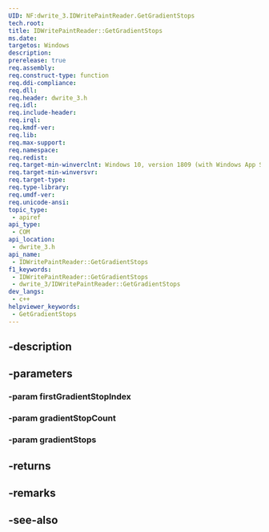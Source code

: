 ```yaml
---
UID: NF:dwrite_3.IDWritePaintReader.GetGradientStops
tech.root: 
title: IDWritePaintReader::GetGradientStops
ms.date: 
targetos: Windows
description: 
prerelease: true
req.assembly: 
req.construct-type: function
req.ddi-compliance: 
req.dll: 
req.header: dwrite_3.h
req.idl: 
req.include-header: 
req.irql: 
req.kmdf-ver: 
req.lib: 
req.max-support: 
req.namespace: 
req.redist: 
req.target-min-winverclnt: Windows 10, version 1809 (with Windows App SDK 1.2 Preview 1 or later)
req.target-min-winversvr: 
req.target-type: 
req.type-library: 
req.umdf-ver: 
req.unicode-ansi: 
topic_type:
 - apiref
api_type:
 - COM
api_location:
 - dwrite_3.h
api_name:
 - IDWritePaintReader::GetGradientStops
f1_keywords:
 - IDWritePaintReader::GetGradientStops
 - dwrite_3/IDWritePaintReader::GetGradientStops
dev_langs:
 - c++
helpviewer_keywords:
 - GetGradientStops
---
```


## -description

## -parameters

### -param firstGradientStopIndex

### -param gradientStopCount

### -param gradientStops

## -returns

## -remarks

## -see-also

